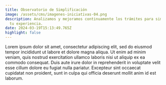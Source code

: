 ```yaml
---
title: Observatorio de Simplificación
image: /assets/cms/imagenes-iniciativas-04.png
description: Analizamos y mejoramos continuamente los trámites para simplificar
  tu experiencia.
date: 2024-03-19T15:13:49.765Z
highlight: false
---
```

<!--StartFragment-->

Lorem ipsum dolor sit amet, consectetur adipiscing elit, sed do eiusmod tempor incididunt ut labore et dolore magna aliqua. Ut enim ad minim veniam, quis nostrud exercitation ullamco laboris nisi ut aliquip ex ea commodo consequat. Duis aute irure dolor in reprehenderit in voluptate velit esse cillum dolore eu fugiat nulla pariatur. Excepteur sint occaecat cupidatat non proident, sunt in culpa qui officia deserunt mollit anim id est laborum.

<!--EndFragment-->
